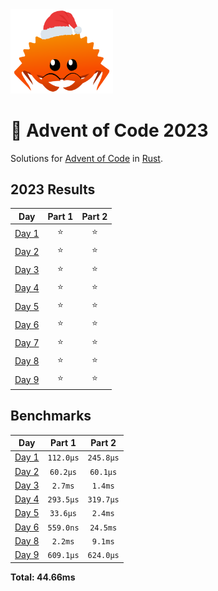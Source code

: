 <img src="./.assets/christmas_ferris.png" width="164">

# 🎄 Advent of Code 2023

Solutions for [Advent of Code](https://adventofcode.com/) in [Rust](https://www.rust-lang.org/).

<!--- advent_readme_stars table --->
## 2023 Results

| Day | Part 1 | Part 2 |
| :---: | :---: | :---: |
| [Day 1](https://adventofcode.com/2023/day/1) | ⭐ | ⭐ |
| [Day 2](https://adventofcode.com/2023/day/2) | ⭐ | ⭐ |
| [Day 3](https://adventofcode.com/2023/day/3) | ⭐ | ⭐ |
| [Day 4](https://adventofcode.com/2023/day/4) | ⭐ | ⭐ |
| [Day 5](https://adventofcode.com/2023/day/5) | ⭐ | ⭐ |
| [Day 6](https://adventofcode.com/2023/day/6) | ⭐ | ⭐ |
| [Day 7](https://adventofcode.com/2023/day/7) | ⭐ | ⭐ |
| [Day 8](https://adventofcode.com/2023/day/8) | ⭐ | ⭐ |
| [Day 9](https://adventofcode.com/2023/day/9) | ⭐ | ⭐ |
<!--- advent_readme_stars table --->

<!--- benchmarking table --->
## Benchmarks

| Day | Part 1 | Part 2 |
| :---: | :---: | :---:  |
| [Day 1](./src/bin/01.rs) | `112.0µs` | `245.8µs` |
| [Day 2](./src/bin/02.rs) | `60.2µs` | `60.1µs` |
| [Day 3](./src/bin/03.rs) | `2.7ms` | `1.4ms` |
| [Day 4](./src/bin/04.rs) | `293.5µs` | `319.7µs` |
| [Day 5](./src/bin/05.rs) | `33.6µs` | `2.4ms` |
| [Day 6](./src/bin/06.rs) | `559.0ns` | `24.5ms` |
| [Day 8](./src/bin/08.rs) | `2.2ms` | `9.1ms` |
| [Day 9](./src/bin/09.rs) | `609.1µs` | `624.0µs` |

**Total: 44.66ms**
<!--- benchmarking table --->
